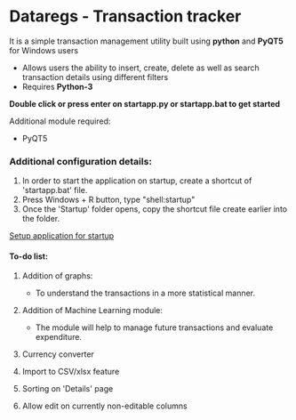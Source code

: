 # Dataregs - Transaction tracker
It is a simple transaction management utility built using **python** and **PyQT5** for Windows users
- Allows users the ability to insert, create, delete as well as search transaction details using different filters
- Requires **Python-3**

**Double click or press enter on startapp.py or startapp.bat to get started**

Additional module required:
- PyQT5

### Additional configuration details:
  1. In order to start the application on startup, create a shortcut of 'startapp.bat' file.
  2. Press Windows + R button, type "shell:startup"
  3. Once the 'Startup' folder opens, copy the shortcut file create earlier into the folder.
  
  [Setup application for startup](https://support.microsoft.com/en-us/windows/add-an-app-to-run-automatically-at-startup-in-windows-10-150da165-dcd9-7230-517b-cf3c295d89dd)
 
#### To-do list:
  1. Addition of graphs:
     - To understand the transactions in a more statistical manner.
     
  2. Addition of Machine Learning module:
     - The module will help to manage future transactions and evaluate expenditure.
     
  3. Currency converter
 
  4. Import to CSV/xlsx feature
  
  5. Sorting on 'Details' page
  
  6. Allow edit on currently non-editable columns
